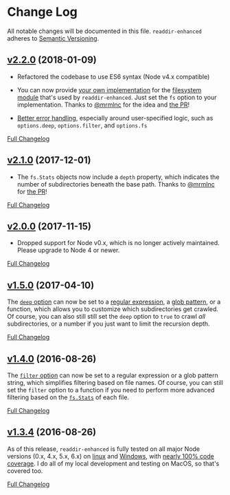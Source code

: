 # Change Log
All notable changes will be documented in this file.
`readdir-enhanced` adheres to [Semantic Versioning](http://semver.org/).


## [v2.2.0](https://github.com/James-Messinger/readdir-enhanced/tree/v2.2.0) (2018-01-09)

- Refactored the codebase to use ES6 syntax (Node v4.x compatible)

- You can now provide [your own implementation](https://github.com/James-Messinger/readdir-enhanced#custom-fs-methods) for the [filesystem module](https://nodejs.org/api/fs.html) that's used by `readdir-enhanced`.  Just set the `fs` option to your implementation.  Thanks to [@mrmlnc](https://github.com/mrmlnc) for the idea and [the PR](https://github.com/James-Messinger/readdir-enhanced/pull/10)!

- [Better error handling](https://github.com/James-Messinger/readdir-enhanced/commit/0d330b68524bafbdeae11566a3e8af1bc3f184bf), especially around user-specified logic, such as `options.deep`, `options.filter`, and `options.fs`

[Full Changelog](https://github.com/James-Messinger/readdir-enhanced/compare/v2.1.0...v2.2.0)


## [v2.1.0](https://github.com/James-Messinger/readdir-enhanced/tree/v2.1.0) (2017-12-01)

- The `fs.Stats` objects now include a `depth` property, which indicates the number of subdirectories beneath the base path.  Thanks to [@mrmlnc](https://github.com/mrmlnc) for [the PR](https://github.com/James-Messinger/readdir-enhanced/pull/8)!

[Full Changelog](https://github.com/James-Messinger/readdir-enhanced/compare/v2.0.0...v2.1.0)


## [v2.0.0](https://github.com/James-Messinger/readdir-enhanced/tree/v2.0.0) (2017-11-15)

- Dropped support for Node v0.x, which is no longer actively maintained.  Please upgrade to Node 4 or newer.

[Full Changelog](https://github.com/James-Messinger/readdir-enhanced/compare/v1.5.0...v2.0.0)


## [v1.5.0](https://github.com/James-Messinger/readdir-enhanced/tree/v1.5.0) (2017-04-10)

The [`deep` option](README.md#deep) can now be set to a [regular expression](https://developer.mozilla.org/en-US/docs/Web/JavaScript/Reference/Global_Objects/RegExp), a [glob pattern](https://github.com/isaacs/node-glob#glob-primer), or a function, which allows you to customize which subdirectories get crawled.  Of course, you can also still still set the `deep` option to `true` to crawl _all_ subdirectories, or a number if you just want to limit the recursion depth.

[Full Changelog](https://github.com/James-Messinger/readdir-enhanced/compare/v1.4.0...v1.5.0)


## [v1.4.0](https://github.com/James-Messinger/readdir-enhanced/tree/v1.4.0) (2016-08-26)

The [`filter` option](README.md#filter) can now be set to a regular expression or a glob pattern string, which simplifies filtering based on file names. Of course, you can still set the `filter` option to a function if you need to perform more advanced filtering based on the [`fs.Stats`](https://nodejs.org/api/fs.html#fs_class_fs_stats) of each file.

[Full Changelog](https://github.com/James-Messinger/readdir-enhanced/compare/v1.3.4...v1.4.0)


## [v1.3.4](https://github.com/James-Messinger/readdir-enhanced/tree/v1.3.4) (2016-08-26)

As of this release, `readdir-enhanced` is fully tested on all major Node versions (0.x, 4.x, 5.x, 6.x) on [linux](https://travis-ci.org/James-Messinger/readdir-enhanced) and [Windows](https://ci.appveyor.com/project/BigstickCarpet/readdir-enhanced/branch/master), with [nearly 100% code coverage](https://coveralls.io/github/James-Messinger/readdir-enhanced?branch=master).  I do all of my local development and testing on MacOS, so that's covered too.

[Full Changelog](https://github.com/James-Messinger/readdir-enhanced/compare/v1.0.1...v1.3.4)
